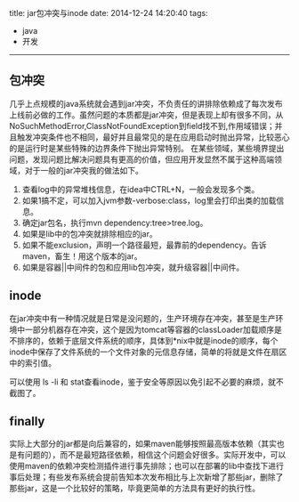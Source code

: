 title: jar包冲突与inode
date: 2014-12-24 14:20:40
tags:
- java
- 开发

---

## 包冲突

几乎上点规模的java系统就会遇到jar冲突，不负责任的讲排除依赖成了每次发布上线前必做的工作。虽然问题的本质都是jar冲突，但是表现上却有很多不同，从NoSuchMethodError,ClassNotFoundException到field找不到,作用域错误；并且触发冲突条件也不相同，最好并且最常见的是在应用启动时抛出异常，比较恶心的是运行时是某些特殊的边界条件下抛出异常特别。
在某些领域，某些境界提出问题，发现问题比解决问题具有更高的价值，但应用开发显然不属于这种高端领域，对于一般的jar冲突我的做法如下。
1. 查看log中的异常堆栈信息，在idea中CTRL+N，一般会发现多个类。
2. 如果1搞不定，可以加入jvm参数-verbose:class，log里会打印出类的加载信息。
3. 确定jar包名，执行mvn dependency:tree>tree.log。
4. 如果是lib中的包冲突就排除相应的jar。
5. 如果不能exclusion，声明一个路径最短，最靠前的dependency。告诉maven，畜生！用这个版本的jar。
6. 如果是容器||中间件的包和应用lib包冲突，就升级容器||中间件。

## inode

在jar冲突中有一种情况就是日常是没问题的，生产环境存在冲突，甚至是生产环境中一部分机器存在冲突，这个是因为tomcat等容器的classLoader加载顺序是不排序的，依赖于底层文件系统的顺序，具体到*nix中就是inode的顺序，每个inode中保存了文件系统的一个文件对象的元信息存储，简单的将就是文件在扇区中的索引值。

可以使用 ls -li 和 stat查看inode，鉴于安全等原因以免引起不必要的麻烦，就不截图了。

## finally

实际上大部分的jar都是向后兼容的，如果maven能够按照最高版本依赖（其实也是有问题的），而不是最短路径依赖，相信这个问题会好很多。实际开发中，可以使用maven的依赖冲突检测插件进行事先排除；也可以在部署的lib中查找下进行事后处理；有些发布系统会提前告知本次发布相比与上次新增了那些jar，删除了那些jar，这是一个比较好的策略，毕竟更简单的方法具有更好的执行性。

